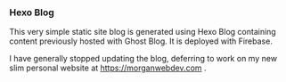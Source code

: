 
### Hexo Blog   

This very simple static site blog is generated using Hexo Blog containing content previously hosted with Ghost Blog. It is deployed with Firebase.

I have generally stopped updating the blog, deferring to work on my new slim personal website at https://morganwebdev.com .


